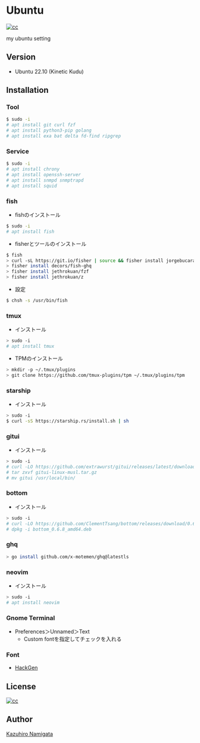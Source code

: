 # Ubuntu
[![cc][cc_image]][cc_url]

my ubuntu setting

## Version

- Ubuntu 22.10 (Kinetic Kudu)

## Installation

### Tool

```sh
$ sudo -i
# apt install git curl fzf
# apt install python3-pip golang
# apt install exa bat delta fd-find ripgrep
```

### Service

```sh
$ sudo -i
# apt install chrony
# apt install openssh-server
# apt install snmpd snmptrapd
# apt install squid
```

### fish

- fishのインストール

```sh
$ sudo -i
# apt install fish
```

- fisherとツールのインストール

```sh
$ fish
> curl -sL https://git.io/fisher | source && fisher install jorgebucaran/fisher
> fisher install decors/fish-ghq
> fisher install jethrokuan/fzf
> fisher install jethrokuan/z
```

- 設定

```sh
$ chsh -s /usr/bin/fish
```

### tmux

- インストール

```sh
> sudo -i
# apt install tmux
```

- TPMのインストール

```sh
> mkdir -p ~/.tmux/plugins
> git clone https://github.com/tmux-plugins/tpm ~/.tmux/plugins/tpm
```

### starship

- インストール

```sh
> sudo -i
$ curl -sS https://starship.rs/install.sh | sh
```

### gitui

- インストール

```sh
> sudo -i
# curl -LO https://github.com/extrawurst/gitui/releases/latest/download/gitui-linux-musl.tar.gz
# tar zxvf gitui-linux-musl.tar.gz
# mv gitui /usr/local/bin/
```

### bottom

- インストール

```sh
> sudo -i
# curl -LO https://github.com/ClementTsang/bottom/releases/download/0.6.8/bottom_0.6.8_amd64.deb
# dpkg -i bottom_0.6.8_amd64.deb
```

### ghq

```sh
> go install github.com/x-motemen/ghq@latestls
```

### neovim

- インストール

```sh
> sudo -i
# apt install neovim
```

### Gnome Terminal

- Preferences＞Unnamed＞Text
  - Custom fontを指定してチェックを入れる

### Font

- [HackGen](https://github.com/yuru7/HackGen/releases)

## License

[![cc][cc_image]][cc_url]

## Author

[Kazuhiro Namigata](mailto:kazurri@gmail.com)

[cc_image]: https://img.shields.io/badge/License-CC%20BY%204.0-lightgrey.svg?style=flat-square
[cc_url]: http://creativecommons.org/licenses/by/4.0/
